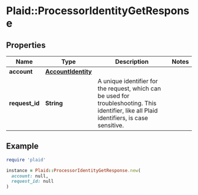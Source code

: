 # Plaid::ProcessorIdentityGetResponse

## Properties

| Name | Type | Description | Notes |
| ---- | ---- | ----------- | ----- |
| **account** | [**AccountIdentity**](AccountIdentity.md) |  |  |
| **request_id** | **String** | A unique identifier for the request, which can be used for troubleshooting. This identifier, like all Plaid identifiers, is case sensitive. |  |

## Example

```ruby
require 'plaid'

instance = Plaid::ProcessorIdentityGetResponse.new(
  account: null,
  request_id: null
)
```

